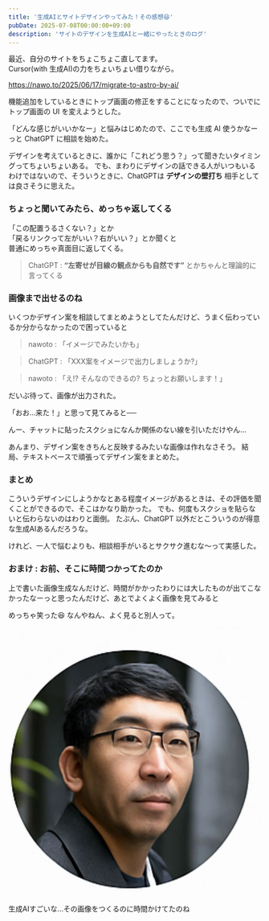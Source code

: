 ```yaml
---
title: '生成AIとサイトデザインやってみた！その感想😆'
pubDate: 2025-07-08T00:00:00+09:00
description: 'サイトのデザインを生成AIと一緒にやったときのログ'
---
```


最近、自分のサイトをちょこちょこ直してます。  
Cursor(with 生成AI)の力をちょいちょい借りながら。

https://nawo.to/2025/06/17/migrate-to-astro-by-ai/

機能追加をしているときにトップ画面の修正をすることになったので、ついでにトップ画面の UI を変えようとした。

「どんな感じがいいかなー」と悩みはじめたので、ここでも生成 AI 使うかなーっと ChatGPT に相談を始めた。

デザインを考えているときに、誰かに「これどう思う？」って聞きたいタイミングってちょいちょいある。
でも、まわりにデザインの話できる人がいつもいるわけではないので、そういうときに、ChatGPTは **デザインの壁打ち** 相手としては良さそうに思えた。

### ちょっと聞いてみたら、めっちゃ返してくる

「この配置うるさくない？」とか  
「戻るリンクって左がいい？右がいい？」とか聞くと  
普通にめっちゃ真面目に返してくる。

> ChatGPT : **“左寄せが目線の観点からも自然です”**
> とかちゃんと理論的に言ってくる

### 画像まで出せるのね

いくつかデザイン案を相談してまとめようとしてたんだけど、うまく伝わっているか分からなかったので困っていると

> nawoto : 「イメージでみたいかも」

> ChatGPT : 「XXX案をイメージで出力しましょうか?」

> nawoto : 「え!? そんなのできるの? ちょっとお願いします！」

だいぶ待って、画像が出力された。

「おお…来た！」と思って見てみると──

んー、チャットに貼ったスクショになんか関係のない線を引いただけやん…

あんまり、デザイン案をきちんと反映するみたいな画像は作れなさそう。
結局、テキストベースで頑張ってデザイン案をまとめた。

### まとめ

こういうデザインにしようかなとある程度イメージがあるときは、その評価を聞くことができるので、そこはかなり助かった。
でも、何度もスクショを貼らないと伝わらないのはわりと面倒。
たぶん、ChatGPT 以外だとこういうのが得意な生成AIあるんだろうな。

けれど、一人で悩むよりも、相談相手がいるとサクサク進むな〜って実感した。

### おまけ : お前、そこに時間つかってたのか

上で書いた画像生成なんだけど、時間がかかったわりには大したものが出てこなかったなーっと思ったんだけど、あとでよくよく画像を見てみると

めっちゃ笑った😆
なんやねん、よく見ると別人って。

![お前だれやねん](/images/logs/2025/07/08/fake-profile.webp)

生成AIすごいな…その画像をつくるのに時間かけてたのね

